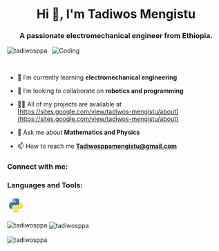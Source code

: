 <h1 align="center">Hi 👋, I'm Tadiwos Mengistu</h1>
<h3 align="center">A passionate electromechanical engineer from Ethiopia.</h3>
<img align="right" alt="Coding" width="400" src="https://www.bing.com/images/search?view=detailV2&ccid=ENuMQFHG&id=1657A547BC915368A0F11BD711AEC1B6DEB25453&thid=OIP.ENuMQFHGloNMZRKfFkx8mgHaHa&mediaurl=https%3a%2f%2fmedia.giphy.com%2fmedia%2fyKbGdYo6K0wi4%2fgiphy.gif&cdnurl=https%3a%2f%2fth.bing.com%2fth%2fid%2fR.10db8c4051c696834c65129f164c7c9a%3frik%3dU1Sy3rbBrhHXGw%26pid%3dImgRaw%26r%3d0&exph=482&expw=482&q=animated+robotics+gif&simid=608040543727521025&FORM=IRPRST&ck=7C1A874BAF2D4BD53A486D501D178A85&selectedIndex=0&itb=0&idpp=overlayview&ajaxhist=0&ajaxserp=0">

<p align="left"> <img src="https://komarev.com/ghpvc/?username=tadiwosppa&label=Profile%20views&color=0e75b6&style=flat" alt="tadiwosppa" /> </p>

<p align="left"> <a href="https://twitter.com/" target="blank"><img src="https://img.shields.io/twitter/follow/?logo=twitter&style=for-the-badge" alt="" /></a> </p>

- 🌱 I’m currently learning **electromechanical engineering**

- 👯 I’m looking to collaborate on **robotics and programming**

- 👨‍💻 All of my projects are available at [https://sites.google.com/view/tadiwos-mengistu/about](https://sites.google.com/view/tadiwos-mengistu/about)

- 💬 Ask me about **Mathematics and Physics**

- 📫 How to reach me **Tadiwosppamengistu@gmail.com**

<h3 align="left">Connect with me:</h3>
<p align="left">
</p>

<h3 align="left">Languages and Tools:</h3>
<p align="left"> <a href="https://www.python.org" target="_blank" rel="noreferrer"> <img src="https://raw.githubusercontent.com/devicons/devicon/master/icons/python/python-original.svg" alt="python" width="40" height="40"/> </a> </p>

<p><img align="left" src="https://github-readme-stats.vercel.app/api/top-langs?username=tadiwosppa&show_icons=true&locale=en&layout=compact" alt="tadiwosppa" /></p>

<p>&nbsp;<img align="center" src="https://github-readme-stats.vercel.app/api?username=tadiwosppa&show_icons=true&locale=en" alt="tadiwosppa" /></p>

<p><img align="center" src="https://github-readme-streak-stats.herokuapp.com/?user=tadiwosppa&" alt="tadiwosppa" /></p>
